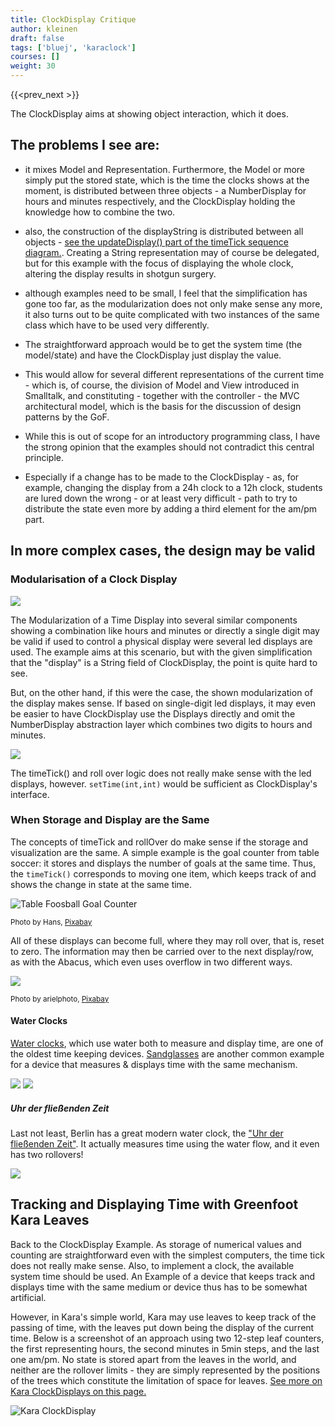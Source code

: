 ```yaml
---
title: ClockDisplay Critique
author: kleinen
draft: false
tags: ['bluej', 'karaclock']
courses: []
weight: 30
---
```

{{<prev_next >}}

The ClockDisplay aims at showing object interaction, which it does.

## The problems I see are:

- it mixes Model and Representation. Furthermore, the Model or more simply put the stored state, which is the time the clocks shows at the moment, is distributed between three objects - a NumberDisplay for hours and minutes respectively, and the ClockDisplay holding the knowledge how to combine the two.

- also, the construction of the displayString is distributed between all objects - [see the updateDisplay() part of the timeTick sequence diagram.](../images/original_clock_display#original-version-timetick). Creating a String representation may of course be delegated, but for this example with the focus of displaying the whole clock, altering the display results in shotgun surgery.

- although examples need to be small, I feel that the simplification has gone too far, as the modularization does not only make sense any more, it also turns out to be quite complicated with two instances of the same class which
have to be used very differently. 

- The straightforward approach would be to get the system time (the model/state) and have the ClockDisplay just display the value.

- This would allow for several different representations of the current time - which is, of course, the division of Model and View introduced in Smalltalk, and constituting - together with the controller - the MVC architectural model, which is the basis for the discussion of design patterns by the GoF.

- While this is out of scope for an introductory programming class, I have the strong opinion that the examples should not contradict this central principle.

- Especially if a change has to be made to the ClockDisplay - as, for example, changing the display from a 24h clock to a 12h clock, students are lured down the wrong - or at least very difficult - path to try to distribute the state even more by adding a third element for the am/pm part.

## In more complex cases, the design may be valid

### Modularisation of a Clock Display

![](../images/led-digit.jpg)

The Modularization of a Time Display into several similar components showing a combination like hours and minutes or directly a single digit may be valid if used to control a physical display were several led displays are used. The example aims at this scenario, but with the given simplification that the "display" is a String field of ClockDisplay, the point is quite hard to see.

But, on the other hand, if this were the case, the shown modularization of the display makes sense. If based on single-digit led displays, it may even be easier to have ClockDisplay use the Displays directly and omit the NumberDisplay abstraction layer which combines two digits to hours and minutes.


![](../images/led-display-2.jpg)


The timeTick() and roll over logic does not really make sense with the led displays, however. `setTime(int,int)` would be sufficient as ClockDisplay's interface.

### When Storage and Display are the Same


The concepts of timeTick and rollOver do make sense if the storage and visualization are the same.
A simple example is the goal counter from table soccer: it stores and displays the number of goals at the same time. Thus, the `timeTick()` corresponds to moving one item, which keeps track of and shows the change in state at the same time. 

![Table Foosball Goal Counter](../images/goal_counter.jpg) 

<small class = "float-right">Photo by Hans, [Pixabay](https://pixabay.com/de/photos/tischfu%C3%9Fball-z%C3%A4hler-z%C3%A4hleinheit-167869)</small>

All of these displays can become full, where they may roll over, that is, reset to zero. The information may then be carried over to the next display/row, as with the Abacus, which even uses overflow  in  two different ways.

![](../images/abacus.jpg)

<small class = "float-right">Photo by arielphoto, [Pixabay](https://pixabay.com/de/photos/abakus-asiatische-kultur-z%C3%A4hlrahmen-7019994/)</small>

#### Water Clocks 
[Water clocks](https://en.wikipedia.org/wiki/Water_clock), which use water both to measure and display time, are one of the oldest time keeping devices. 
[Sandglasses](https://en.wikipedia.org/wiki/Marine_sandglass) are another common example for a device that measures & displays time with the same mechanism.

![](../images/255px-Simple_water_clock.svg.png)
![](../images/Marine_sandglass_MMM.jpg) 
##### Uhr der fließenden Zeit
Last not least, Berlin has a great modern water clock, the ["Uhr der fließenden Zeit"](https://de.wikipedia.org/wiki/Uhr_der_flie%C3%9Fenden_Zeit). It actually measures time using the water flow, and it even has two rollovers!

![](../images/330px-Flow_of_time_clock_Berlin.jpeg)

## Tracking and Displaying Time with Greenfoot Kara Leaves

Back to the ClockDisplay Example. As storage of numerical values and counting are straightforward even with the simplest computers, the time tick does not really make sense. Also, to implement a clock, the available system time should be used.
An Example of a device that keeps track and displays time with the same medium or device thus has to be somewhat artificial.

However, in Kara's simple world, Kara may use leaves to keep track of the passing of time, with the leaves put down
being the display of the current time. Below is a screenshot of an approach using two 12-step leaf counters, the first representing hours, the second minutes in 5min steps, and the last one am/pm. No state is stored apart from the leaves in the world, and neither are the rollover limits - they are simply represented by the positions of the trees which constitute the limitation of space for leaves.
[See more on Kara ClockDisplays on this page.](../kara-clock-display)


![Kara ClockDisplay](../images/kara-clockdisplay.jpg)


[2]: https://www.bluej.org/objects-first/
